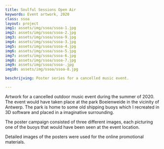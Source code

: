 ```yaml
---
title: Soulful Sessions Open Air 
keywords: Event artwork, 2020
class: ssoa
layout: project
img1: assets/img/ssoa/ssoa-1.jpg
img2: assets/img/ssoa/ssoa-2.jpg
img3: assets/img/ssoa/ssoa-9.jpg
img4: assets/img/ssoa/ssoa-3.jpg
img5: assets/img/ssoa/ssoa-4.jpg
img6: assets/img/ssoa/ssoa-5.jpg
img7: assets/img/ssoa/ssoa-6.jpg
img8: assets/img/ssoa/ssoa-7.jpg
img9: assets/img/ssoa/ssoa-.jpg
img10: assets/img/ssoa/ssoa-8.jpg

beschrijving: Poster series for a cancelled music event.

---
```


Artwork for a cancelled outdoor music event during the summer of 2020. The event would have taken place at the park Boeienweide in the vicinity of Antwerp. The park is home to some old shipping buoys which I recreated in 3D software and placed in a imaginative surrounding. 

The poster campaign consisted of three different images, each picturing one of the buoys that would have been seen at the event location.

Detailed images of the posters were used for the online promotional materials.